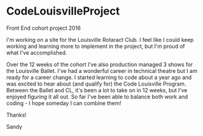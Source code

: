 # CodeLouisvilleProject
Front End cohort project 2016


I'm working on a site for the Louisville Rotaract Club. I feel like I could keep working and learning more to implement in the project, but I'm proud of what I've accomplished. 

Over the 12 weeks of the cohort I've also production managed 3 shows for the Louisville Ballet. I've had a wonderful career in technical theatre but I am ready for a career change. I started learning to code about a year ago and was excited to hear about (and qualify for) the Code Louisville Program. Between the Ballet and CL, it's been a lot to take on in 12 weeks, but I've enjoyed figuring it all out. So far I've been able to balance both work and coding - I hope someday I can combine them!

Thanks!

Sandy
